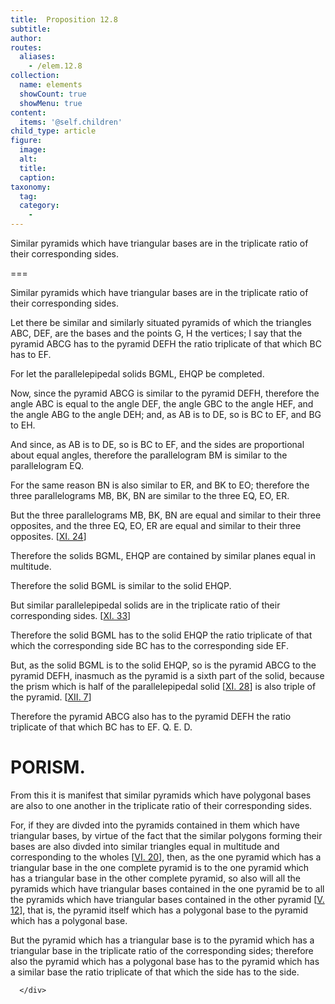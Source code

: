 ```yaml
---
title:  Proposition 12.8
subtitle: 
author:
routes:
  aliases:
    - /elem.12.8
collection:
  name: elements
  showCount: true
  showMenu: true
content:
  items: '@self.children'
child_type: article
figure:
  image:
  alt:
  title:
  caption:
taxonomy:
  tag:
  category:
    - 
---
```


<p>
       <hi rend="ital">Similar pyramids which have triangular bases are in the triplicate ratio of their corresponding sides.</hi>
      </p>

===

<p>
       <span class="ital">Similar pyramids which have triangular bases are in the triplicate ratio of their corresponding sides.</span>
      </p>

<p>Let there be similar and similarly situated pyramids of <pb n="396"/>which the triangles <span class="ital">ABC</span>, <span class="ital">DEF</span>, are the bases and the points <span class="ital">G</span>, <span class="ital">H</span> the vertices; I say that the pyramid <span class="ital">ABCG</span> has to the pyramid <span class="ital">DEFH</span> the ratio triplicate of that which <span class="ital">BC</span> has to <span class="ital">EF</span>. 
      </p>

<p>For let the parallelepipedal solids <span class="ital">BGML</span>, <span class="ital">EHQP</span> be completed. </p>

<p>Now, since the pyramid <span class="ital">ABCG</span> is similar to the pyramid <span class="ital">DEFH</span>, therefore the angle <span class="ital">ABC</span> is equal to the angle <span class="ital">DEF</span>, the angle <span class="ital">GBC</span> to the angle <span class="ital">HEF</span>, and the angle <span class="ital">ABG</span> to the angle <span class="ital">DEH</span>; and, as <span class="ital">AB</span> is to <span class="ital">DE</span>, so is <span class="ital">BC</span> to <span class="ital">EF</span>, and <span class="ital">BG</span> to <span class="ital">EH</span>. </p>

<p>And since, as <span class="ital">AB</span> is to <span class="ital">DE</span>, so is <span class="ital">BC</span> to <span class="ital">EF</span>, and the sides are proportional about equal angles, therefore the parallelogram <span class="ital">BM</span> is similar to the parallelogram <span class="ital">EQ</span>. </p>

<p>For the same reason <span class="ital">BN</span> is also similar to <span class="ital">ER</span>, and <span class="ital">BK</span> to <span class="ital">EO</span>; therefore the three parallelograms <span class="ital">MB</span>, <span class="ital">BK</span>, <span class="ital">BN</span> are similar to the three <span class="ital">EQ</span>, <span class="ital">EO</span>, <span class="ital">ER</span>. </p>

<p>But the three parallelograms <span class="ital">MB</span>, <span class="ital">BK</span>, <span class="ital">BN</span> are equal and similar to their three opposites, and the three <span class="ital">EQ</span>, <span class="ital">EO</span>, <span class="ital">ER</span> are equal and similar to their three opposites. [<a href="/elem.11.24">XI. 24</a>] </p>

<p>Therefore the solids <span class="ital">BGML</span>, <span class="ital">EHQP</span> are contained by similar planes equal in multitude. </p>

<p>Therefore the solid <span class="ital">BGML</span> is similar to the solid <span class="ital">EHQP</span>. </p>

<p>But similar parallelepipedal solids are in the triplicate ratio of their corresponding sides. [<a href="/elem.11.33">XI. 33</a>] <pb n="397"/></p>

<p>Therefore the solid <span class="ital">BGML</span> has to the solid <span class="ital">EHQP</span> the ratio triplicate of that which the corresponding side <span class="ital">BC</span> has to the corresponding side <span class="ital">EF</span>. </p>

<p>But, as the solid <span class="ital">BGML</span> is to the solid <span class="ital">EHQP</span>, so is the pyramid <span class="ital">ABCG</span> to the pyramid <span class="ital">DEFH</span>, inasmuch as the pyramid is a sixth part of the solid, because the prism which is half of the parallelepipedal solid [<a href="/elem.11.28">XI. 28</a>] is also triple of the pyramid. [<a href="/elem.12.7">XII. 7</a>] </p>

<p>Therefore the pyramid <span class="ital">ABCG</span> also has to the pyramid <span class="ital">DEFH</span> the ratio triplicate of that which <span class="ital">BC</span> has to <span class="ital">EF</span>. Q. E. D. </p>
<div id="elem.12.8.p.1" class="porism">
       <h1>PORISM.</h1>
       
<p>From this it is manifest that similar pyramids which have polygonal bases are also to one another in the triplicate ratio of their corresponding sides. </p>

       
<p>For, if they are divded into the pyramids contained in them which have triangular bases, by virtue of the fact that the similar polygons forming their bases are also divded into similar triangles equal in multitude and corresponding to the wholes [<a href="/elem.6.20">VI. 20</a>], then, as the one pyramid which has a triangular base in the one complete pyramid is to the one pyramid which has a triangular base in the other complete pyramid, so also will all the pyramids which have triangular bases contained in the one pyramid be to all the pyramids which have triangular bases contained in the other pyramid [<a href="/elem.5.12">V. 12</a>], that is, the pyramid itself which has a polygonal base to the pyramid which has a polygonal base. </p>

       
<p>But the pyramid which has a triangular base is to the pyramid which has a triangular base in the triplicate ratio of the corresponding sides; therefore also the pyramid which has a polygonal base has to the pyramid which has a similar base the ratio triplicate of that which the side has to the side.</p>

      </div>
